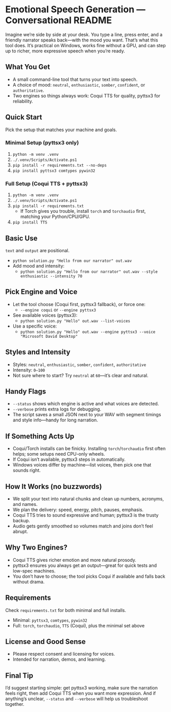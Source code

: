 # Emotional Speech Generation — Conversational README

Imagine we’re side by side at your desk. You type a line, press enter, and a friendly narrator speaks back—with the mood you want. That’s what this tool does. It’s practical on Windows, works fine without a GPU, and can step up to richer, more expressive speech when you’re ready.

## What You Get
- A small command-line tool that turns your text into speech.
- A choice of mood: `neutral`, `enthusiastic`, `somber`, `confident`, or `authoritative`.
- Two engines so things always work: Coqui TTS for quality, pyttsx3 for reliability.

## Quick Start
Pick the setup that matches your machine and goals.

### Minimal Setup (pyttsx3 only)
1. `python -m venv .venv`
2. `./.venv/Scripts/Activate.ps1`
3. `pip install -r requirements.txt --no-deps`
4. `pip install pyttsx3 comtypes pywin32`

### Full Setup (Coqui TTS + pyttsx3)
1. `python -m venv .venv`
2. `./.venv/Scripts/Activate.ps1`
3. `pip install -r requirements.txt`
   - If Torch gives you trouble, install `torch` and `torchaudio` first, matching your Python/CPU/GPU.
4. `pip install TTS`

## Basic Use
`text` and `output` are positional.

- `python solution.py "Hello from our narrator" out.wav`
- Add mood and intensity:
  - `python solution.py "Hello from our narrator" out.wav --style enthusiastic --intensity 70`

## Pick Engine and Voice
- Let the tool choose (Coqui first, pyttsx3 fallback), or force one:
  - `--engine coqui` or `--engine pyttsx3`
- See available voices (pyttsx3):
  - `python solution.py "Hello" out.wav --list-voices`
- Use a specific voice:
  - `python solution.py "Hello" out.wav --engine pyttsx3 --voice "Microsoft David Desktop"`

## Styles and Intensity
- Styles: `neutral`, `enthusiastic`, `somber`, `confident`, `authoritative`
- Intensity: `0–100`
- Not sure where to start? Try `neutral` at `60`—it’s clear and natural.

## Handy Flags
- `--status` shows which engine is active and what voices are detected.
- `--verbose` prints extra logs for debugging.
- The script saves a small JSON next to your WAV with segment timings and style info—handy for long narration.

## If Something Acts Up
- Coqui/Torch installs can be finicky. Installing `torch`/`torchaudio` first often helps; some setups need CPU-only wheels.
- If Coqui isn’t available, pyttsx3 steps in automatically.
- Windows voices differ by machine—list voices, then pick one that sounds right.

## How It Works (no buzzwords)
- We split your text into natural chunks and clean up numbers, acronyms, and names.
- We plan the delivery: speed, energy, pitch, pauses, emphasis.
- Coqui TTS tries to sound expressive and human; pyttsx3 is the trusty backup.
- Audio gets gently smoothed so volumes match and joins don’t feel abrupt.

## Why Two Engines?
- Coqui TTS gives richer emotion and more natural prosody.
- pyttsx3 ensures you always get an output—great for quick tests and low-spec machines.
- You don’t have to choose; the tool picks Coqui if available and falls back without drama.

## Requirements
Check `requirements.txt` for both minimal and full installs.
- Minimal: `pyttsx3`, `comtypes`, `pywin32`
- Full: `torch`, `torchaudio`, `TTS` (Coqui), plus the minimal set above

## License and Good Sense
- Please respect consent and licensing for voices.
- Intended for narration, demos, and learning.

## Final Tip
I’d suggest starting simple: get pyttsx3 working, make sure the narration feels right, then add Coqui TTS when you want more expression. And if anything’s unclear, `--status` and `--verbose` will help us troubleshoot together.
